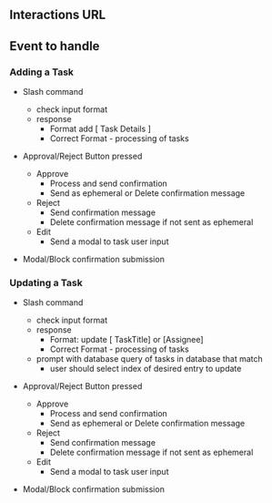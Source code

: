 ## Interactions URL

Event to handle
---
### Adding a Task
- Slash command
    - check input format
    - response
        - Format add [ Task Details ]
        - Correct Format - processing of tasks

- Approval/Reject Button pressed
    - Approve
         - Process and send confirmation
         - Send as ephemeral or Delete confirmation message
    - Reject
        - Send confirmation message
        - Delete confirmation message if not sent as ephemeral
    - Edit
        - Send a modal to task user input
- Modal/Block confirmation submission

### Updating a Task
- Slash command
    - check input format
    - response
        - Format: update [ TaskTitle] or [Assignee]
        - Correct Format - processing of tasks
    - prompt with database query of tasks in database that match
         - user should select index of desired entry to update

- Approval/Reject Button pressed
    - Approve
         - Process and send confirmation
         - Send as ephemeral or Delete confirmation message
    - Reject
        - Send confirmation message
        - Delete confirmation message if not sent as ephemeral
    - Edit
        - Send a modal to task user input
- Modal/Block confirmation submission
